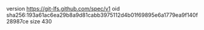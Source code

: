 version https://git-lfs.github.com/spec/v1
oid sha256:193a61ac6ea29b8a9d81cabb3975112d4b01f69895e6a1779ea9f140f28987ce
size 430
